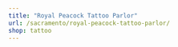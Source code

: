 ```yaml
---
title: "Royal Peacock Tattoo Parlor"
url: /sacramento/royal-peacock-tattoo-parlor/
shop: tattoo
---
```

